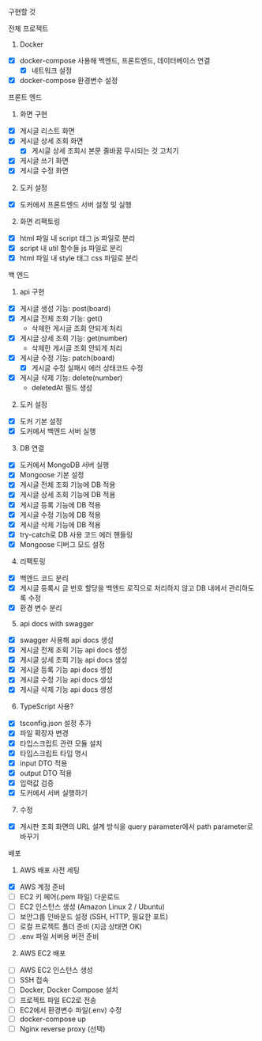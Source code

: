 구현할 것

전체 프로젝트

1. Docker

- [x] docker-compose 사용해 백엔드, 프론트엔드, 데이터베이스 연결
  - [x] 네트워크 설정
- [x] docker-compose 환경변수 설정

프론트 엔드

1. 화면 구현

- [x] 게시글 리스트 화면
- [x] 게시글 상세 조회 화면
  - [x] 게시글 상세 조회시 본문 줄바꿈 무시되는 것 고치기
- [x] 게시글 쓰기 화면
- [x] 게시글 수정 화면

2. 도커 설정

- [x] 도커에서 프론트엔드 서버 설정 및 실행

2. 화면 리팩토링

- [x] html 파일 내 script 태그 js 파일로 분리
- [x] script 내 util 함수들 js 파일로 분리
- [x] html 파일 내 style 태그 css 파일로 분리

백 엔드

1. api 구현

- [x] 게시글 생성 기능: post(board)
- [x] 게시글 전체 조회 기능: get()
  - 삭제한 게시글 조회 안되게 처리
- [x] 게시글 상세 조회 기능: get(number)
  - 삭제한 게시글 조회 안되게 처리
- [x] 게시글 수정 기능: patch(board)
  - [x] 게시글 수정 실패시 에러 상태코드 수정
- [x] 게시글 삭제 기능: delete(number)
  - deletedAt 필드 생성

2. 도커 설정

- [x] 도커 기본 설정
- [x] 도커에서 백엔드 서버 실행

3. DB 연결

- [x] 도커에서 MongoDB 서버 실행
- [x] Mongoose 기본 설정
- [x] 게시글 전체 조회 기능에 DB 적용
- [x] 게시글 상세 조회 기능에 DB 적용
- [x] 게시글 등록 기능에 DB 적용
- [x] 게시글 수정 기능에 DB 적용
- [x] 게시글 삭제 기능에 DB 적용
- [x] try-catch로 DB 사용 코드 에러 핸들링
- [x] Mongoose 디버그 모드 설정

4. 리펙토링

- [x] 백엔드 코드 분리
- [x] 게시글 등록시 글 번호 할당을 백엔드 로직으로 처리하지 않고 DB 내에서 관리하도록 수정
- [x] 환경 변수 분리

5. api docs with swagger

- [x] swagger 사용해 api docs 생성
- [x] 게시글 전체 조회 기능 api docs 생성
- [x] 게시글 상세 조회 기능 api docs 생성
- [x] 게시글 등록 기능 api docs 생성
- [x] 게시글 수정 기능 api docs 생성
- [x] 게시글 삭제 기능 api docs 생성

6. TypeScript 사용?

- [x] tsconfig.json 설정 추가
- [x] 파일 확장자 변경
- [x] 타입스크립트 관련 모듈 설치
- [x] 타입스크립트 타입 명시
- [x] input DTO 적용
- [x] output DTO 적용
- [x] 입력값 검증
- [x] 도커에서 서버 실행하기

7. 수정

- [x] 게시판 조회 화면의 URL 설계 방식을 query parameter에서 path parameter로 바꾸기

배포

1. AWS 배포 사전 세팅

- [x] AWS 계정 준비
- [ ] EC2 키 페어(.pem 파일) 다운로드
- [ ] EC2 인스턴스 생성 (Amazon Linux 2 / Ubuntu)
- [ ] 보안그룹 인바운드 설정 (SSH, HTTP, 필요한 포트)
- [ ] 로컬 프로젝트 폴더 준비 (지금 상태면 OK)
- [ ] .env 파일 서버용 버전 준비

2. AWS EC2 배포

- [ ] AWS EC2 인스턴스 생성
- [ ] SSH 접속
- [ ] Docker, Docker Compose 설치
- [ ] 프로젝트 파일 EC2로 전송
- [ ] EC2에서 환경변수 파일(.env) 수정
- [ ] docker-compose up
- [ ] Nginx reverse proxy (선택)
